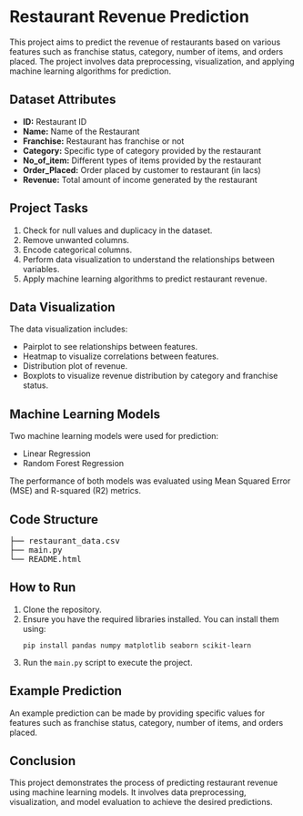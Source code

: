 <!DOCTYPE html>
<html lang="en">
<head>
    <meta charset="UTF-8">
    <meta name="viewport" content="width=device-width, initial-scale=1.0">
    <title>Restaurant Revenue Prediction</title>
</head>
<body>

<h1>Restaurant Revenue Prediction</h1>

<p>This project aims to predict the revenue of restaurants based on various features such as franchise status, category, number of items, and orders placed. The project involves data preprocessing, visualization, and applying machine learning algorithms for prediction.</p>

<h2>Dataset Attributes</h2>
<ul>
    <li><strong>ID:</strong> Restaurant ID</li>
    <li><strong>Name:</strong> Name of the Restaurant</li>
    <li><strong>Franchise:</strong> Restaurant has franchise or not</li>
    <li><strong>Category:</strong> Specific type of category provided by the restaurant</li>
    <li><strong>No_of_item:</strong> Different types of items provided by the restaurant</li>
    <li><strong>Order_Placed:</strong> Order placed by customer to restaurant (in lacs)</li>
    <li><strong>Revenue:</strong> Total amount of income generated by the restaurant</li>
</ul>

<h2>Project Tasks</h2>
<ol>
    <li>Check for null values and duplicacy in the dataset.</li>
    <li>Remove unwanted columns.</li>
    <li>Encode categorical columns.</li>
    <li>Perform data visualization to understand the relationships between variables.</li>
    <li>Apply machine learning algorithms to predict restaurant revenue.</li>
</ol>

<h2>Data Visualization</h2>
<p>The data visualization includes:</p>
<ul>
    <li>Pairplot to see relationships between features.</li>
    <li>Heatmap to visualize correlations between features.</li>
    <li>Distribution plot of revenue.</li>
    <li>Boxplots to visualize revenue distribution by category and franchise status.</li>
</ul>

<h2>Machine Learning Models</h2>
<p>Two machine learning models were used for prediction:</p>
<ul>
    <li>Linear Regression</li>
    <li>Random Forest Regression</li>
</ul>
<p>The performance of both models was evaluated using Mean Squared Error (MSE) and R-squared (R2) metrics.</p>

<h2>Code Structure</h2>
<pre>
├── restaurant_data.csv
├── main.py
└── README.html
</pre>

<h2>How to Run</h2>
<ol>
    <li>Clone the repository.</li>
    <li>Ensure you have the required libraries installed. You can install them using:
        <pre><code>pip install pandas numpy matplotlib seaborn scikit-learn</code></pre>
    </li>
    <li>Run the <code>main.py</code> script to execute the project.</li>
</ol>

<h2>Example Prediction</h2>
<p>An example prediction can be made by providing specific values for features such as franchise status, category, number of items, and orders placed.</p>

<h2>Conclusion</h2>
<p>This project demonstrates the process of predicting restaurant revenue using machine learning models. It involves data preprocessing, visualization, and model evaluation to achieve the desired predictions.</p>

</body>
</html>
